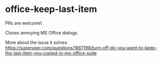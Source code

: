 # office-keep-last-item

PRs are welcome!

Closes annoying MS Office dialogs.

More about the issue it solves: https://superuser.com/questions/1667198/turn-off-do-you-want-to-keep-the-last-item-you-copied-in-ms-office-suite
